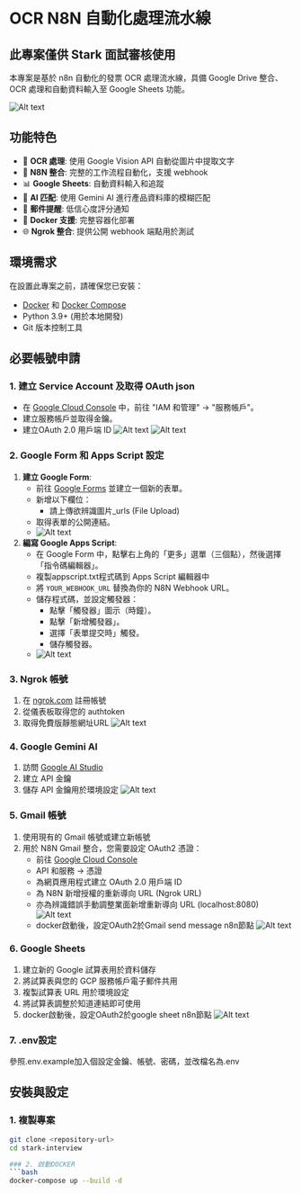 # OCR N8N 自動化處理流水線

## 此專案僅供 Stark 面試審核使用

本專案是基於 n8n 自動化的發票 OCR 處理流水線，具備 Google Drive 整合、OCR 處理和自動資料輸入至 Google Sheets 功能。

![Alt text](readme-pics/ocr-pipeline-overview.png)

## 功能特色

- 📄 **OCR 處理**: 使用 Google Vision API 自動從圖片中提取文字
- 🔗 **N8N 整合**: 完整的工作流程自動化，支援 webhook
- 📊 **Google Sheets**: 自動資料輸入和追蹤
- 🤖 **AI 匹配**: 使用 Gemini AI 進行產品資料庫的模糊匹配
- 📧 **郵件提醒**: 低信心度評分通知
- 🐳 **Docker 支援**: 完整容器化部署
- 🌐 **Ngrok 整合**: 提供公開 webhook 端點用於測試

## 環境需求

在設置此專案之前，請確保您已安裝：

- [Docker](https://www.docker.com/get-started) 和 [Docker Compose](https://docs.docker.com/compose/install/)
- Python 3.9+ (用於本地開發)
- Git 版本控制工具

## 必要帳號申請

### 1. 建立 Service Account 及取得 OAuth json
*   在 [Google Cloud Console](https://console.cloud.google.com/) 中，前往 "IAM 和管理" -> "服務帳戶"。
*   建立服務帳戶並取得金鑰。
*   建立OAuth 2.0 用戶端 ID
![Alt text](readme-pics/get-service-account-json.png)
![Alt text](readme-pics/oauth-user.png)

### 2. Google Form 和 Apps Script 設定
1.  **建立 Google Form**:
    *   前往 [Google Forms](https://docs.google.com/forms/) 並建立一個新的表單。
    *   新增以下欄位：
        *   請上傳欲辨識圖片_urls (File Upload)
    *   取得表單的公開連結。
    *   ![Alt text](readme-pics/google-form-setup.png)
2.  **編寫 Google Apps Script**:
    *   在 Google Form 中，點擊右上角的「更多」選單（三個點），然後選擇「指令碼編輯器」。
    *   複製appscript.txt程式碼到 Apps Script 編輯器中
    *   將 `YOUR_WEBHOOK_URL` 替換為你的 N8N Webhook URL。
    *   儲存程式碼，並設定觸發器：
        *   點擊「觸發器」圖示（時鐘）。
        *   點擊「新增觸發器」。
        *   選擇「表單提交時」觸發。
        *   儲存觸發器。
    *   ![Alt text](readme-pics/app-script-trigger.png)

### 3. Ngrok 帳號
1.  在 [ngrok.com](https://ngrok.com/) 註冊帳號
2.  從儀表板取得您的 authtoken
3.  取得免費版靜態網址URL
    ![Alt text](readme-pics/ngrok-setup.png)

### 4. Google Gemini AI
1.  訪問 [Google AI Studio](https://aistudio.google.com/)
2.  建立 API 金鑰
3.  儲存 API 金鑰用於環境設定
    ![Alt text](readme-pics/gemini-api-key.png)

### 5. Gmail 帳號
1.  使用現有的 Gmail 帳號或建立新帳號
2.  用於 N8N Gmail 整合，您需要設定 OAuth2 憑證：
    *   前往 [Google Cloud Console](https://console.cloud.google.com/)
    *   API 和服務 → 憑證
    *   為網頁應用程式建立 OAuth 2.0 用戶端 ID
    *   為 N8N 新增授權的重新導向 URL (Ngrok URL)
    *   亦為辨識錯誤手動調整業面新增重新導向 URL (localhost:8080)
        ![Alt text](readme-pics/gcp-setup.png)
    *   docker啟動後，設定OAuth2於Gmail send message n8n節點
        ![Alt text](readme-pics/Google-OAuth2-setup-reupload.png)

### 6. Google Sheets
1.  建立新的 Google 試算表用於資料儲存
2.  將試算表與您的 GCP 服務帳戶電子郵件共用
3.  複製試算表 URL 用於環境設定
4.  將試算表調整於知道連結即可使用
5.  docker啟動後，設定OAuth2於google sheet n8n節點
    ![Alt text](readme-pics/Google-OAuth2-setup-reupload.png)

### 7. .env設定
參照.env.example加入個設定金鑰、帳號、密碼，並改檔名為.env

## 安裝與設定

### 1. 複製專案

```bash
git clone <repository-url>
cd stark-interview

### 2. 啟動DOCKER
```bash
docker-compose up --build -d
```

